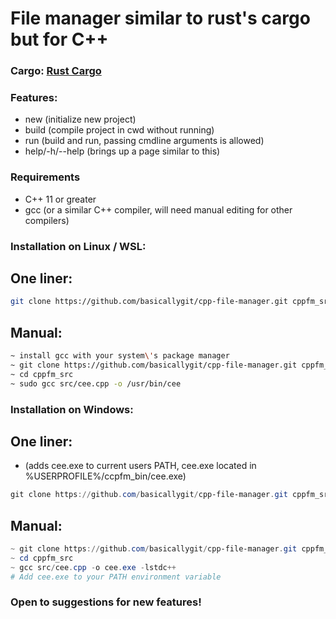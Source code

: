 # File manager similar to rust's cargo but for C++
### Cargo: [Rust Cargo](https://doc.rust-lang.org/cargo/)
### Features:
- new (initialize new project)
- build (compile project in cwd without running)
- run (build and run, passing cmdline arguments is allowed)
- help/-h/--help (brings up a page similar to this)
### Requirements
- C++ 11 or greater
- gcc (or a similar C++ compiler, will need manual editing for other compilers)
### Installation on Linux / WSL:
## One liner:
```bash
git clone https://github.com/basicallygit/cpp-file-manager.git cppfm_src && cd cppfm_src && chmod +x setup.sh && sudo ./setup.sh
```
## Manual:
```bash
~ install gcc with your system\'s package manager
~ git clone https://github.com/basicallygit/cpp-file-manager.git cppfm_src
~ cd cppfm_src
~ sudo gcc src/cee.cpp -o /usr/bin/cee
```
### Installation on Windows:
## One liner:
- (adds cee.exe to current users PATH, cee.exe located in %USERPROFILE%/ccpfm_bin/cee.exe)
```powershell
git clone https://github.com/basicallygit/cpp-file-manager.git cppfm_src;cd cppfm_src;mkdir "$Env:userprofile\cppfm_bin";gcc src/cee.cpp -o cee.exe -lstdc++;move .\cee.exe "$Env:userprofile\cppfm_bin\cee.exe";[Environment]::SetEnvironmentVariable("PATH", $Env:PATH + ";" + "$Env:userprofile\cppfm_bin", [EnvironmentVariableTarget]::User)
```
## Manual:
```powershell
~ git clone https://github.com/basicallygit/cpp-file-manager.git cppfm_src
~ cd cppfm_src
~ gcc src/cee.cpp -o cee.exe -lstdc++
# Add cee.exe to your PATH environment variable
```
### Open to suggestions for new features!
